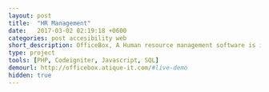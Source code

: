 ```yaml
---
layout: post
title:  "HR Management"
date:   2017-03-02 02:19:18 +0600
categories: post accesibility web
short_description: OfficeBox, A Human resource management software is introduced to bring down all the hassles and burden from a single shoulder in dealing with managing the human resources. This software includes all the feature to manage task from admin panel to employee panel.
type: project
tools: [PHP, Codeigniter, Javascript, SQL]
demourl: http://officebox.atique-it.com/#live-demo
hidden: true
---
```

